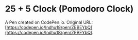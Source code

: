 # 25 + 5 Clock (Pomodoro Clock)

A Pen created on CodePen.io. Original URL: [https://codepen.io/Indhu18/pen/ZEBEYbQ](https://codepen.io/Indhu18/pen/ZEBEYbQ).


